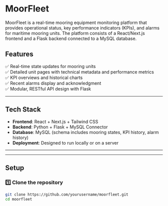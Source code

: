 # MoorFleet

MoorFleet is a real-time mooring equipment monitoring platform that provides operational status, key performance indicators (KPIs), and alarms for maritime mooring units. The platform consists of a React/Next.js frontend and a Flask backend connected to a MySQL database.

## Features

✅ Real-time state updates for mooring units  
✅ Detailed unit pages with technical metadata and performance metrics  
✅ KPI overviews and historical charts  
✅ Recent alarms display and acknowledgment  
✅ Modular, RESTful API design with Flask

---

## Tech Stack

- **Frontend**: React + Next.js + Tailwind CSS
- **Backend**: Python + Flask + MySQL Connector
- **Database**: MySQL (schema includes mooring states, KPI history, alarm history)
- **Deployment**: Designed to run locally or on a server

---


---

## Setup

### 1️⃣ Clone the repository
```bash
git clone https://github.com/yourusername/moorfleet.git
cd moorfleet
